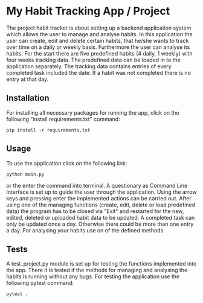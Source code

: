 # My Habit Tracking App / Project
The project habit tracker is about setting up a backend
application system which allows the user to manage and analyse habits. 
In this application the user can create, edit and delete certain habits,
that he/she wants to track over time on a daily or weekly basis. 
Furthermore the user can analyse its habits. For the start there are five
predefined habits (4 daily, 1 weekly) with four weeks tracking data. The 
predefined data can be loaded in to the application separately. 
The tracking data contains entries of every completed task included the 
date. If a habit was not completed there is no entry at that day.


## Installation

For installing all necessary packages for running the app, click on the 
following "install requirements.txt" command:

````shell
pip install -r requirements.txt
````

## Usage

To use the application click on the following link: 
````shell
python main.py 
````

or the enter the command into terminal. 
A questionary as Command Line Interface is set up to guide the user 
through the application. Using the arrow keys 
and pressing enter the implemented actions can be carried out. 
After using one of the managing functions (create, edit, delete or 
load predefined data) the 
program has to be closed via "Exit" and restarted for the new, edited, 
deleted or uploaded habit data to be updated. 
A completed task can only be updated once a day. Otherwise there could be
more than one entry a day. For analysing your habits use on of the 
defined methods.

## Tests

A test_project.py module is set up for testing the functions 
implemented into the app. There it is tested if the methods for 
managing and analysing the habits is running without any bugs. 
For testing the application use the following pytest command:
````shell
pytest . 
````
